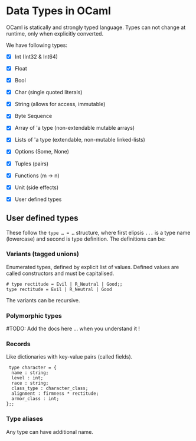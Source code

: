 # Data Types in OCaml

OCaml is statically and strongly typed language. Types can not change
at runtime, only when explicitly converted.

We have following types:

- [x] Int (Int32 & Int64)
- [x] Float
- [x] Bool
- [x] Char (single quoted literals)
- [x] String (allows for access, immutable)
- [x] Byte Sequence 
- [x] Array of 'a type (non-extendable mutable arrays)
- [x] Lists of 'a type (extendable, non-mutable linked-lists)
- [x] Options (Some, None)
- [x] Tuples (pairs)
- [x] Functions (m -> n)
- [x] Unit (side effects)
- [x] User defined types


## User defined types

These follow the ` type … = … ` structure, where first elipsis `...` is a type name (lowercase) and second is type
definition. The definitions can be:

### Variants (tagged unions)

Enumerated types, defined by explicit list of values. Defined values are called constructors and must be capitalised.

```{OCaml}
# type rectitude = Evil | R_Neutral | Good;;
type rectitude = Evil | R_Neutral | Good
```
The variants can be recursive.


### Polymorphic types

#TODO: Add the docs here ... when you understand it !


### Records

Like dictionaries with key-value pairs (called fields).

```{OCaml}
 type character = {
  name : string;
  level : int;
  race : string;
  class_type : character_class;
  alignment : firmness * rectitude;
  armor_class : int;
};;
```

### Type aliases 

Any type can have additional name.



